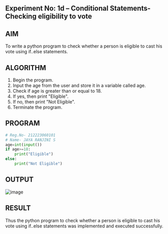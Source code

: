 ## Experiment No: 1d – Conditional Statements- Checking eligibility to vote

## AIM  
To write a python program to check whether a person is eligible to cast his vote using if..else statements.
## ALGORITHM  
1. Begin the program.
2. Input the age from the user and store it in a variable called age.
3. Check if age is greater than or equal to 18.
4. If yes, then print "Eligible".
5. If no, then print "Not Eligible".
6.  Terminate the program.

## PROGRAM
```python
# Reg.No- 212223060101
# Name- JAYA RANJINI S
age=int(input())
if age>=18:
    print("Eligible")
else:
    print("Not Eligible")
```

## OUTPUT
![image](https://github.com/user-attachments/assets/5b03d831-46ed-4453-b1b5-150fe876e23a)

## RESULT
Thus the python program to check whether a person is eligible to cast his vote using if..else statements was implemented and executed successfully.
